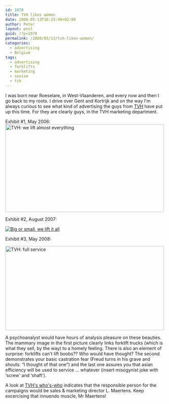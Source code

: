 ```yaml
---
id: 1070
title: TVH likes women
date: 2008-05-13T16:23:49+02:00
author: Peter
layout: post
guid: /?p=1070
permalink: /2008/05/13/tvh-likes-women/
categories:
  - advertising
  - Belgium
tags:
  - advertising
  - forklifts
  - marketing
  - sexism
  - tvh
---
```

I was born near Roeselare, in West-Vlaanderen, and every now and then I go back to my roots. I drive over Gent and Kortrijk and on the way I'm always curious to see what kind of advertising the guys from [TVH](http://www.tvh.be) have put up this time. For they are clearly guys, in the TVH marketing department.

Exhibit #1, May 2006:  
[<img  src="http://farm3.static.flickr.com/2332/2489737188_9cb5bf0bdb.jpg" alt="TVH: we lift almost everything" width="500" height="276" />](http://www.flickr.com/photos/pforret/2489737188/ "TVH: we lift almost everything by PeterForret, on Flickr")

<!--more-->Exhibit #2, August 2007:

[![Big or small, we lift it all](http://farm2.static.flickr.com/1285/760317859_d2759355f6.jpg)](http://www.flickr.com/photos/slicktrix/760317859/ "Big or small, we lift it all by PeterForret, on Flickr")

Exhibit #3, May 2008:

[<img  src="http://farm3.static.flickr.com/2131/2488906023_9c7a7ab948.jpg" alt="TVH: full service" width="500" height="265" />](http://www.flickr.com/photos/pforret/2488906023/ "TVH: full service by PeterForret, on Flickr")

A psychoanalyst would have hours of analysis pleasure on these beauties. The mammary image in the first picture clearly links forklift trucks (which is what they sell, by the way) to a homely feeling. There is also an element of surprise: forklifts can't lift boobs?? Who would have thought? The second demonstrates your basic castration fear (Freud turns in his grave and shouts: &#8220;I thought of that one&#8221;) and the last one assures you that asian efficiency will be used to service &#8230; whatever (insert misogynist joke with &#8216;screw' and &#8216;shaft').

A look at [TVH's who's-who](http://www.tvh.com/newen2/who_is_who/sales.html) indicates that the responsible person for the campaigns would be sales & marketing director L. Maertens. Keep excercising that innuendo muscle, Mr Maertens!